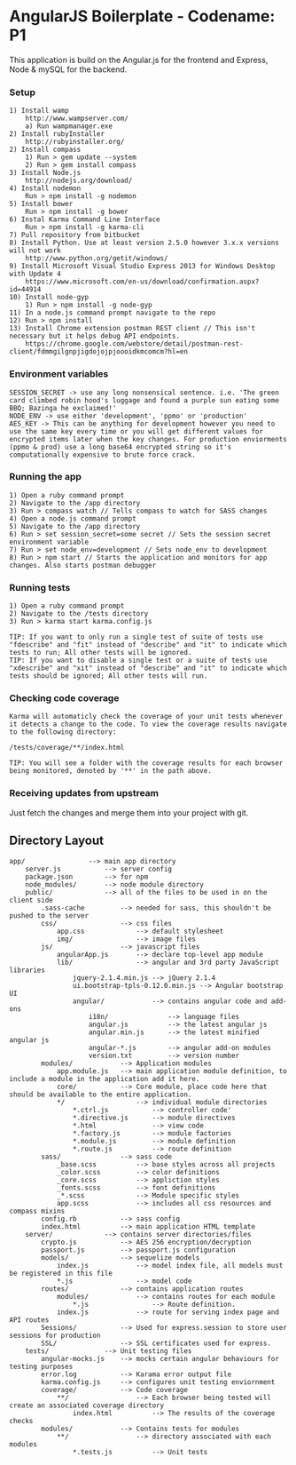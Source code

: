 # AngularJS Boilerplate - Codename: P1

This application is build on the Angular.js for the frontend and Express, Node & mySQL for the backend.

### Setup
	
	1) Install wamp
		http://www.wampserver.com/
		a) Run wampmanager.exe
	2) Install rubyInstaller 
		http://rubyinstaller.org/
	2) Install compass 
		1) Run > gem update --system
		2) Run > gem install compass
	3) Install Node.js
		http://nodejs.org/download/
	4) Install nodemon 
		Run > npm install -g nodemon
	5) Install bower 
		Run > npm install -g bower
	6) Instal Karma Command Line Interface
		Run > npm install -g karma-cli
	7) Pull repository from bitbucket
	8) Install Python. Use at least version 2.5.0 however 3.x.x versions will not work
		http://www.python.org/getit/windows/
	9) Install Microsoft Visual Studio Express 2013 for Windows Desktop with Update 4
		https://www.microsoft.com/en-us/download/confirmation.aspx?id=44914
	10) Install node-gyp
		1) Run > npm install -g node-gyp
	11) In a node.js command prompt navigate to the repo
	12) Run > npm install
	13) Install Chrome extension postman REST client // This isn't necessary but it helps debug API endpoints.
		https://chrome.google.com/webstore/detail/postman-rest-client/fdmmgilgnpjigdojojpjoooidkmcomcm?hl=en
		
### Environment variables

	SESSION_SECRET -> use any long nonsensical sentence. i.e. 'The green card climbed robin hood's luggage and found a purple sun eating some BBQ; Bazinga he exclaimed!'
	NODE_ENV -> use either 'development', 'ppmo' or 'production'
	AES_KEY -> This can be anything for development however you need to use the same key every time or you will get different values for encrypted items later when the key changes. For production enviorments (ppmo & prod) use a long base64 encrypted string so it's computationally expensive to brute force crack.
	
### Running the app

	1) Open a ruby command prompt
	2) Navigate to the /app directory
	3) Run > compass watch // Tells compass to watch for SASS changes
	4) Open a node.js command prompt
	5) Navigate to the /app directory
	6) Run > set session_secret=some secret // Sets the session secret environment variable
	7) Run > set node_env=development // Sets node_env to development
	8) Run > npm start // Starts the application and monitors for app changes. Also starts postman debugger

### Running tests

	1) Open a ruby command prompt
	2) Navigate to the /tests directory
	3) Run > karma start karma.config.js
	
	TIP: If you want to only run a single test of suite of tests use "fdescribe" and "fit" instead of "describe" and "it" to indicate which tests to run; All other tests will be ignored.
	TIP: If you want to disable a single test or a suite of tests use "xdescribe" and "xit" instead of "describe" and "it" to indicate which tests should be ignored; All other tests will run.

### Checking code coverage

	Karma will automaticly check the coverage of your unit tests whenever it detects a change to the code. To view the coverage results navigate to the following directory:
	
	/tests/coverage/**/index.html 
	
	TIP: You will see a folder with the coverage results for each browser being monitored, denoted by '**' in the path above.
	
### Receiving updates from upstream

Just fetch the changes and merge them into your project with git.


## Directory Layout
    
	app/				--> main app directory
		server.js           --> server config
		package.json        --> for npm
		node_modules/		--> node module directory
		public/             --> all of the files to be used in on the client side
			.sass-cache			--> needed for sass, this shouldn't be pushed to the server
			css/              	--> css files
				app.css         	--> default stylesheet
				img/              	--> image files
			js/               	--> javascript files
				angularApp.js       --> declare top-level app module
				lib/				--> angular and 3rd party JavaScript libraries
					jquery-2.1.4.min.js	--> jQuery 2.1.4
					ui.bootstrap-tpls-0.12.0.min.js	--> Angular bootstrap UI	
					angular/			--> contains angular code and add-ons
						i18n/				--> language files
						angular.js			--> the latest angular js
						angular.min.js		--> the latest minified angular js
						angular-*.js		--> angular add-on modules
						version.txt 		--> version number		
			modules/			--> Application modules
				app.module.js	--> main application module definition, to include a module in the application add it here.
				core/			--> Core module, place code here that should be available to the entire application.
				*/					--> individual module directories
					*.ctrl.js			--> controller code'
					*.directive.js		--> module directives
					*.html				--> view code
					*.factory.js		--> module factories
					*.module.js			--> module definition
					*.route.js			--> route definition
			sass/				--> sass code
				_base.scss			--> base styles across all projects
				_color.scss			--> color definitions
				_core.scss			--> appliction styles
				_fonts.scss			--> font definitions
				_*.scss				--> Module specific styles
				app.scss			--> includes all css resources and compass mixins
			config.rb			--> sass config
			index.html			--> main application HTML template
		server/ 			--> contains server directories/files
			crypto.js			--> AES 256 encryption/decryption
			passport.js			--> passport.js configuration
			models/				--> sequelize models
				index.js			--> model index file, all models must be registered in this file
				*.js				--> model code
			routes/				--> contains application routes
				modules/			--> contains routes for each module
					*.js 				--> Route definition.
				index.js			--> route for serving index page and API routes
			Sessions/			--> Used for express.session to store user sessions for production
			SSL/				--> SSL certificates used for express.
		tests/				--> Unit testing files
			angular-mocks.js	--> mocks certain angular behaviours for testing purposes
			error.log			--> Karama error output file
			karma.config.js		--> configures unit testing enviornment
			coverage/			--> Code coverage 
				**/					--> Each browser being tested will create an associated coverage directory
					index.html			--> The results of the coverage checks
			modules/			--> Contains tests for modules
				**/					--> directory associated with each modules
					*.tests.js			-->	Unit tests